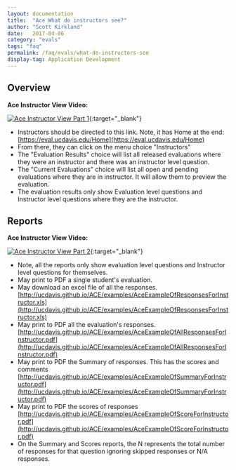 ```yaml
---
layout: documentation
title:  "Ace What do instructors see?"
author: "Scott Kirkland"
date:   2017-04-06
category: "evals"
tags: "faq"
permalink: /faq/evals/what-do-instructors-see
display-tag: Application Development
---
```


## Overview

**Ace Instructor View Video:**

[![Ace Instructor View Part 1](https://img.youtube.com/vi/Osw0ukoHv0Q/0.jpg)](https://www.youtube.com/watch?v=Osw0ukoHv0Q){:target="_blank"}

- Instructors should be directed to this link. Note, it has Home at the end:
[https://eval.ucdavis.edu/Home](https://eval.ucdavis.edu/Home) 
- From there, they can click on the menu choice "Instructors"
- The "Evaluation Results" choice will list all released evaluations where they were an instructor and there was an instructor level question.
- The "Current Evaluations" choice will list all open and pending evaluations where they are in instructor. It will allow them to preview the evaluation.
- The evaluation results only show Evaluation level questions and Instructor level questions where they are the instructor.

## Reports

**Ace Instructor View Video:**

[![Ace Instructor View Part 2](https://img.youtube.com/vi/IYZme3FGAU8/0.jpg)](https://www.youtube.com/watch?v=IYZme3FGAU8){:target="_blank"}

- Note, all the reports only show evaluation level questions and Instructor level questions for themselves.
- May print to PDF a single student's evaluation.
- May download an excel file of all the responses.
[http://ucdavis.github.io/ACE/examples/AceExampleOfResponsesForInstructor.xls](http://ucdavis.github.io/ACE/examples/AceExampleOfResponsesForInstructor.xls) 
- May print to PDF all the evaluation's responses.
[http://ucdavis.github.io/ACE/examples/AceExampleOfAllResponsesForInstructor.pdf](http://ucdavis.github.io/ACE/examples/AceExampleOfAllResponsesForInstructor.pdf) 
- May print to PDF the Summary of responses. This has the scores and comments
[http://ucdavis.github.io/ACE/examples/AceExampleOfSummaryForInstructor.pdf](http://ucdavis.github.io/ACE/examples/AceExampleOfSummaryForInstructor.pdf) 
- May print to PDF the scores of responses
[http://ucdavis.github.io/ACE/examples/AceExampleOfScoreForInstructor.pdf](http://ucdavis.github.io/ACE/examples/AceExampleOfScoreForInstructor.pdf) 
- On the Summary and Scores reports, the N represents the total number of responses for that question ignoring skipped responses or N/A responses.
